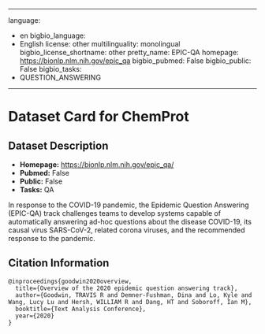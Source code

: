 
---
language: 
- en
bigbio_language: 
- English
license: other
multilinguality: monolingual
bigbio_license_shortname: other
pretty_name: EPIC-QA
homepage: https://bionlp.nlm.nih.gov/epic_qa
bigbio_pubmed: False
bigbio_public: False
bigbio_tasks: 
- QUESTION_ANSWERING
---


# Dataset Card for ChemProt

## Dataset Description

- **Homepage:** https://bionlp.nlm.nih.gov/epic_qa/
- **Pubmed:** False
- **Public:** False
- **Tasks:** QA

In response to the COVID-19 pandemic, the Epidemic Question Answering (EPIC-QA) track challenges teams to develop 
systems capable of automatically answering ad-hoc questions about the disease COVID-19, its causal virus SARS-CoV-2, 
related corona viruses, and the recommended response to the pandemic.



## Citation Information

```
@inproceedings{goodwin2020overview,
  title={Overview of the 2020 epidemic question answering track},
  author={Goodwin, TRAVIS R and Demner-Fushman, Dina and Lo, Kyle and Wang, Lucy Lu and Hersh, WILLIAM R and Dang, HT and Soboroff, Ian M},
  booktitle={Text Analysis Conference},
  year={2020}
}
```
